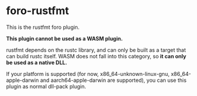 # foro-rustfmt

This is the rustfmt foro plugin.

**This plugin cannot be used as a WASM plugin.**

rustfmt depends on the rustc library, and can only be built as a target that can build rustc itself. WASM does not fall into this category, so **it can only be used as a native DLL.**

If your platform is supported (for now, x86_64-unknown-linux-gnu, x86_64-apple-darwin and aarch64-apple-darwin are supported), you can use this plugin as normal dll-pack plugin.
